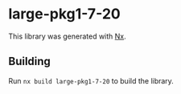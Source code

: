 # large-pkg1-7-20

This library was generated with [Nx](https://nx.dev).

## Building

Run `nx build large-pkg1-7-20` to build the library.
